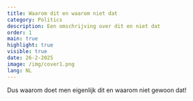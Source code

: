```yaml
---
title: Waarom dit en waarom niet dat
category: Politics
description: Een omschrijving over dit en niet dat
order: 1
main: true
highlight: true
visible: true
date: 26-2-2025
image: /img/cover1.png
lang: NL
---
```


Dus waarom doet men eigenlijk dit en waarom niet gewoon dat!